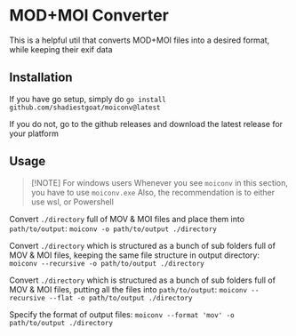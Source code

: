 # MOD+MOI Converter

This is a helpful util that converts MOD+MOI files into a desired format, while keeping their exif data

## Installation

If you have go setup, simply do `go install github.com/shadiestgoat/moiconv@latest`

If you do not, go to the github releases and download the latest release for your platform

## Usage

> [!NOTE] For windows users
> Whenever you see `moiconv` in this section, you have to use `moiconv.exe`
> Also, the recommendation is to either use wsl, or Powershell

Convert `./directory` full of MOV & MOI files and place them into `path/to/output`: `moiconv -o path/to/output ./directory`

Convert `./directory` which is structured as a bunch of sub folders full of MOV & MOI files, keeping the same file structure in output directory: `moiconv --recursive -o path/to/output ./directory`

Convert `./directory` which is structured as a bunch of sub folders full of MOV & MOI files, putting all the files into `path/to/output`: `moiconv --recursive --flat -o path/to/output ./directory`

Specify the format of output files: `moiconv --format 'mov' -o path/to/output ./directory`
